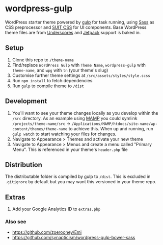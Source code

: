 wordpress-gulp
==============

WordPress starter theme powered by [gulp](http://gulpjs.com/) for task running, using [Sass](http://sass-lang.com/) as CSS preprocessor and [SUIT CSS](http://suitcss.github.io/) for UI components. Base WordPress theme files are from [Underscores](http://underscores.me/) and [Jetpack](http://jetpack.me/) support is baked in.

## Setup
1. Clone this repo to `/theme-name`
2. Find/replace `WordPress Gulp` with `Theme Name`, `wordpress-gulp` with `theme-name`, and `wpg` with `tn` (your theme's slug)
3. Customise further theme settings at `/src/assets/styles/style.scss`
4. Run `npm install` to fetch dependencies
5. Run `gulp` to compile theme to `/dist`

## Development
1. You'll want to see your theme changes locally as you develop within the `/src` directory. As an example using [MAMP](http://www.mamp.info/) you could symlink `/projects/theme-name/src` -> `/Applications/MAMP/htdocs/site-name/wp-content/themes/theme-name` to achieve this. When up and running, run `gulp watch` to start watching your files for changes.
2. Navigate to Appearance > Themes and activate your new theme
3. Navigate to Appearance > Menus and create a menu called "Primary Menu". This is referenced in your theme's `header.php` file

## Distribution
The distributable folder is compiled by gulp to `/dist`. This is excluded in `.gitignore` by default but you may want this versioned in your theme repo.
 
## Extras
1. Add your Google Analytics ID to `extras.php`

### Also see
- https://github.com/zoerooney/Emi
- https://github.com/synapticism/wordpress-gulp-bower-sass
